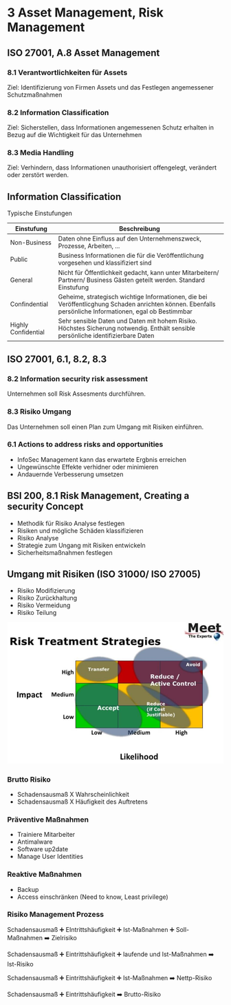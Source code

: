 # 3 Asset Management, Risk Management

## ISO 27001, A.8 Asset Management

### 8.1 Verantwortlichkeiten für Assets

Ziel: Identifizierung von Firmen Assets und das Festlegen angemessener Schutzmaßnahmen

### 8.2 Information Classification

Ziel: Sicherstellen, dass Informationen angemessenen Schutz erhalten in Bezug auf die Wichtigkeit für das Unternehmen

### 8.3 Media Handling

Ziel: Verhindern, dass Informationen unauthorisiert offengelegt, verändert oder zerstört werden.


## Information Classification

Typische Einstufungen

| Einstufung | Beschreibung |
| --- | --- |
|Non-Business | Daten ohne Einfluss auf den Unternehmenszweck, Prozesse, Arbeiten, ... | 
| Public | Business Informationen die für die Veröffentlichung vorgesehen und klassifiziert sind | 
| General | Nicht für Öffentlichkeit gedacht, kann unter Mitarbeitern/ Partnern/ Business Gästen geteilt werden. Standard Einstufung |
|  Confindential | Geheime, strategisch wichtige Informationen, die bei Veröffentlicghung Schaden anrichten können. Ebenfalls persönliche Informationen, egal ob Bestimmbar | 
| Highly Confidential | Sehr sensible Daten und Daten mit hohem Risiko. Höchstes Sicherung notwendig. Enthält sensible persönliche identifizierbare Daten |

## ISO 27001, 6.1, 8.2, 8.3

### 8.2 Information security risk assessment

Unternehmen soll Risk Assesments durchführen.

### 8.3 Risiko Umgang

Das Unternehmen soll einen Plan zum Umgang mit Risiken einführen. 

### 6.1 Actions to address risks and opportunities

- InfoSec Management  kann das erwartete Ergbnis erreichen
- Ungewünschte Effekte verhidner oder minimieren
- Andauernde Verbesserung umsetzen

## BSI 200, 8.1 Risk Management, Creating a security Concept

- Methodik für Risiko Analyse festlegen
- Risiken und mögliche Schäden klassifizieren
- Risiko Analyse
- Strategie zum Ungang mit Risiken entwickeln
- Sicherheitsmaßnahmen festlegen

## Umgang mit Risiken (ISO 31000/ ISO 27005)

- Risiko Modifizierung
- Risiko Zurückhaltung
- Risiko Vermeidung
- Risiko Teilung 

![risk treatment](img/risk-treatment.png)

### Brutto Risiko

- Schadensausmaß X Wahrscheinlichkeit
- Schadensausmaß X Häufigkeit des Auftretens

### Präventive Maßnahmen
- Trainiere Mitarbeiter
- Antimalware
- Software up2date
- Manage User Identities

### Reaktive Maßnahmen
- Backup
- Access einschränken (Need to know, Least privilege)

### Risiko Management Prozess 

Schadensausmaß :heavy_plus_sign: EIntrittshäufigkeit :heavy_plus_sign: Ist-Maßnahmen :heavy_plus_sign: Soll-Maßnahmen :arrow_right: Zielrisiko

Schadensausmaß :heavy_plus_sign: Eintrittshäufigkeit :heavy_plus_sign: laufende und Ist-Maßnahmen :arrow_right: Ist-Risiko

Schadensausmaß :heavy_plus_sign: Eintrittshäufigkeit :heavy_plus_sign: Ist-Maßnahmen :arrow_right: Nettp-Risiko

Schadensausmaß :heavy_plus_sign: Eintrittshäufigkeit :arrow_right: Brutto-Risiko
